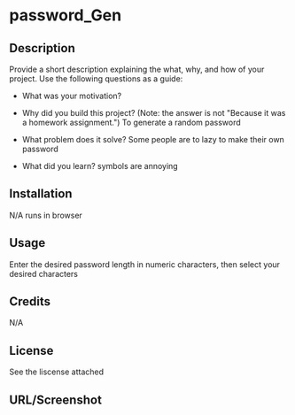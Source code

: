 # password_Gen

## Description

Provide a short description explaining the what, why, and how of your project. Use the following questions as a guide:

- What was your motivation?

- Why did you build this project? (Note: the answer is not "Because it was a homework assignment.")
    To generate a random password
- What problem does it solve?
    Some people are to lazy to make their own password
- What did you learn?
    symbols are annoying 
## Installation

N/A runs in browser

## Usage

Enter the desired password length in numeric characters, then select your desired characters

## Credits

N/A


## License

See the liscense attached

## URL/Screenshot

